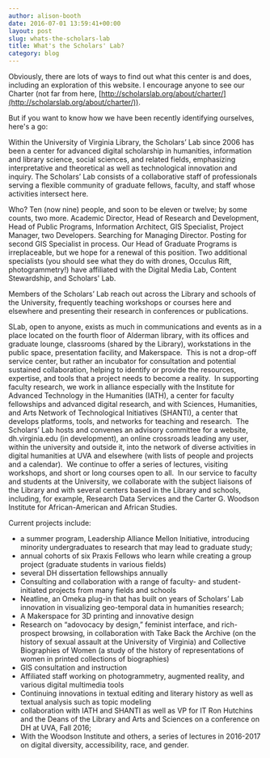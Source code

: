```yaml
---
author: alison-booth
date: 2016-07-01 13:59:41+00:00
layout: post
slug: whats-the-scholars-lab
title: What's the Scholars' Lab?
category: blog
---
```


Obviously, there are lots of ways to find out what this center is and does, including an exploration of this website. I encourage anyone to see our Charter (not far from here, [http://scholarslab.org/about/charter/](http://scholarslab.org/about/charter/)).

But if you want to know how we have been recently identifying ourselves, here's a go:

Within the University of Virginia Library, the Scholars’ Lab since 2006 has been a center for advanced digital scholarship in humanities, information and library science, social sciences, and related fields, emphasizing interpretative and theoretical as well as technological innovation and inquiry. The Scholars’ Lab consists of a collaborative staff of professionals serving a flexible community of graduate fellows, faculty, and staff whose activities intersect here.

Who? Ten (now nine) people, and soon to be eleven or twelve; by some counts, two more. Academic Director, Head of Research and Development, Head of Public Programs, Information Architect, GIS Specialist, Project Manager, two Developers. Searching for Managing Director. Posting for second GIS Specialist in process. Our Head of Graduate Programs is irreplaceable, but we hope for a renewal of this position. Two additional specialists (you should see what they do with drones, Occulus Rift, photogrammetry!) have affiliated with the Digital Media Lab, Content Stewardship, and Scholars' Lab.

Members of the Scholars’ Lab reach out across the Library and schools of the University, frequently teaching workshops or courses here and elsewhere and presenting their research in conferences or publications.

SLab, open to anyone, exists as much in communications and events as in a place located on the fourth floor of Alderman library, with its offices and graduate lounge, classrooms (shared by the Library), workstations in the public space, presentation facility, and Makerspace.  This is not a drop-off service center, but rather an incubator for consultation and potential sustained collaboration, helping to identify or provide the resources, expertise, and tools that a project needs to become a reality.  In supporting faculty research, we work in alliance especially with the Institute for Advanced Technology in the Humanities (IATH), a center for faculty fellowships and advanced digital research, and with Sciences, Humanities, and Arts Network of Technological Initiatives (SHANTI), a center that develops platforms, tools, and networks for teaching and research.  The Scholars’ Lab hosts and convenes an advisory committee for a website, dh.virginia.edu (in development), an online crossroads leading any user, within the university and outside it, into the network of diverse activities in digital humanities at UVA and elsewhere (with lists of people and projects and a calendar).  We continue to offer a series of lectures, visiting workshops, and short or long courses open to all.  In our service to faculty and students at the University, we collaborate with the subject liaisons of the Library and with several centers based in the Library and schools, including, for example, Research Data Services and the Carter G. Woodson Institute for African-American and African Studies.

Current projects include:

* a summer program, Leadership Alliance Mellon Initiative, introducing minority undergraduates to research that may lead to graduate study;
* annual cohorts of six Praxis Fellows who learn while creating a group project (graduate students in various fields)
* several DH dissertation fellowships annually
* Consulting and collaboration with a range of faculty- and student-initiated projects from many fields and schools
* Neatline, an Omeka plug-in that has built on years of Scholars’ Lab innovation in visualizing geo-temporal data in humanities research;
* A Makerspace for 3D printing and innovative design
* Research on “adovocacy by design,” feminist interface, and rich-prospect browsing, in collaboration with Take Back the Archive (on the history of sexual assault at the University of Virginia) and Collective Biographies of Women (a study of the history of representations of women in printed collections of biographies)
* GIS consultation and instruction
* Affiliated staff working on photogrammetry, augmented reality, and various digital multimedia tools
* Continuing innovations in textual editing and literary history as well as textual analysis such as topic modeling
* collaboration with IATH and SHANTI as well as VP for IT Ron Hutchins and the Deans of the Library and Arts and Sciences on a conference on DH at UVA, Fall 2016;
* With the Woodson Institute and others, a series of lectures in 2016-2017 on digital diversity, accessibility, race, and gender.
